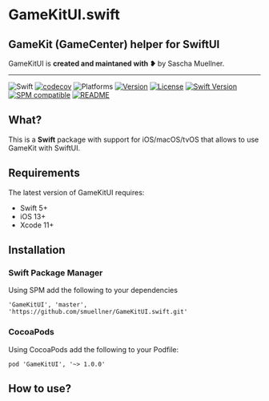 # GameKitUI.swift

## GameKit (GameCenter) helper for SwiftUI

GameKitUI is **created and maintaned with ❥** by Sascha Muellner.

---
![Swift](https://github.com/SwiftPackageRepository/GameKitUI.swift/workflows/Swift/badge.svg)
[![codecov](https://codecov.io/gh/SwiftPackageRepository/GameKitUI.swift/branch/master/graph/badge.svg)](https://codecov.io/gh/SwiftPackageRepository/GameKitUI.swift)
![Platforms](https://img.shields.io/badge/platform-iOS%20%7C%20macOS%20%7C%20tvOS-lightgrey.svg)
[![Version](https://img.shields.io/cocoapods/v/GameKitUI.svg?style=flat)](https://cocoapods.org/pods/GameKitUI)
[![License](https://img.shields.io/cocoapods/l/GameKitUI.svg?style=flat)](https://github.com/SwiftPackageRepository/GameKitUI.swift/blob/master/LICENSE)
[![Swift Version](https://img.shields.io/badge/swift-5.1-orange.svg?style=flat)](https://developer.apple.com/swift)
[![SPM compatible](https://img.shields.io/badge/SPM-compatible-orange.svg?style=flat)](https://github.com/apple/swift-package-manager)
[![README](https://img.shields.io/badge/-README-lightgrey)](https://SwiftPackageRepository.github.io/GameKitUI.swift)

## What?
This is a **Swift** package with support for iOS/macOS/tvOS that allows to use GameKit with SwiftUI. 

## Requirements

The latest version of GameKitUI requires:

- Swift 5+
- iOS 13+
- Xcode 11+

## Installation

### Swift Package Manager
Using SPM add the following to your dependencies

``` 'GameKitUI', 'master', 'https://github.com/smuellner/GameKitUI.swift.git' ```

### CocoaPods
Using CocoaPods add the following to your Podfile:

```pod 'GameKitUI', '~> 1.0.0'```


## How to use?

